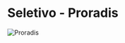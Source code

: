 # Seletivo - Proradis



![Proradis](https://proradis.com.br/wp-content/uploads/2020/05/Logo-Proradis-01-300x54.png)


